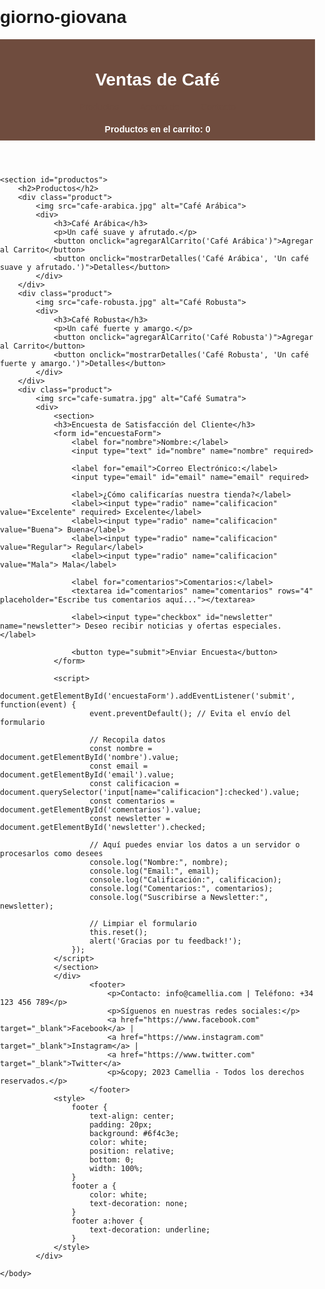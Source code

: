 ﻿# giorno-giovana
<!DOCTYPE html>
<html lang="es">
<head>
    <meta charset="UTF-8">
    <meta name="viewport" content="width=device-width, initial-scale=1.0">
    <title>Camellia - Ventas de Café</title>
    <link rel="stylesheet" href="proyacto final.css">
    <style>
        body {
            font-family: Arial, sans-serif;
            margin: 0;
            padding: 0;
        }
        header {
            background: #6f4c3e;
            color: white;
            padding: 10px 20px;
            text-align: center;
        }
        nav ul {
            list-style-type: none;
            padding: 0;
        }
        nav ul li {
            display: inline;
            margin: 0 15px;
        }
        nav ul li a {
            color: #6f4c3e;
            text-decoration: none;
        }
        section {
            padding: 20px;
            margin: 10px;
        }
        .product {
            border: 1px solid #ccc;
            padding: 10px;
            margin: 10px 0;
            display: flex;
            align-items: center;
        }
        .product img {
            width: 100px;
            height: auto;
            margin-right: 20px;
        }
        footer {
            text-align: center;
            padding: 10px;
            background: #6f4c3e;
            color: white;
        }
        #carrito {
            margin-top: 20px;
            font-weight: bold;
        }
        #modal {
            display: none;
            position: fixed;
            z-index: 1;
            left: 0;
            top: 0;
            width: 100%;
            height: 100%;
            overflow: auto;
            background-color: rgb(0,0,0);
            background-color: rgba(0,0,0,0.4);
            padding-top: 60px;
        }
        #modalContent {
            background-color: #fefefe;
            margin: 5% auto;
            padding: 20px;
            border: 1px solid #888;
            width: 80%;
        }
        .close {
            color: #aaa;
            float: right;
            font-size: 28px;
            font-weight: bold;
        }
        .close:hover,
        .close:focus {
            color: black;
            text-decoration: none;
            cursor: pointer;
        }
    </style>
</head>
<body>
    <header>
        <h1>Ventas de Café</h1>
        <nav>
            <ul>
                <li><a href="#productos">Productos</a></li>
                <li><a href="#acerca-de">Acerca de</a></li>
                <li><a href="#contacto">Contacto</a></li>
            </ul>
        </nav>
        <div id="carrito">Productos en el carrito: <span id="carritoCount">0</span></div>
    </header>

    <section id="productos">
        <h2>Productos</h2>
        <div class="product">
            <img src="cafe-arabica.jpg" alt="Café Arábica">
            <div>
                <h3>Café Arábica</h3>
                <p>Un café suave y afrutado.</p>
                <button onclick="agregarAlCarrito('Café Arábica')">Agregar al Carrito</button>
                <button onclick="mostrarDetalles('Café Arábica', 'Un café suave y afrutado.')">Detalles</button>
            </div>
        </div>
        <div class="product">
            <img src="cafe-robusta.jpg" alt="Café Robusta">
            <div>
                <h3>Café Robusta</h3>
                <p>Un café fuerte y amargo.</p>
                <button onclick="agregarAlCarrito('Café Robusta')">Agregar al Carrito</button>
                <button onclick="mostrarDetalles('Café Robusta', 'Un café fuerte y amargo.')">Detalles</button>
            </div>
        </div>
        <div class="product">
            <img src="cafe-sumatra.jpg" alt="Café Sumatra">
            <div>
                <section>
                <h3>Encuesta de Satisfacción del Cliente</h3>
                <form id="encuestaForm">
                    <label for="nombre">Nombre:</label>
                    <input type="text" id="nombre" name="nombre" required>
            
                    <label for="email">Correo Electrónico:</label>
                    <input type="email" id="email" name="email" required>
            
                    <label>¿Cómo calificarías nuestra tienda?</label>
                    <label><input type="radio" name="calificacion" value="Excelente" required> Excelente</label>
                    <label><input type="radio" name="calificacion" value="Buena"> Buena</label>
                    <label><input type="radio" name="calificacion" value="Regular"> Regular</label>
                    <label><input type="radio" name="calificacion" value="Mala"> Mala</label>
            
                    <label for="comentarios">Comentarios:</label>
                    <textarea id="comentarios" name="comentarios" rows="4" placeholder="Escribe tus comentarios aquí..."></textarea>
            
                    <label><input type="checkbox" id="newsletter" name="newsletter"> Deseo recibir noticias y ofertas especiales.</label>
            
                    <button type="submit">Enviar Encuesta</button>
                </form>
            
                <script>
                    document.getElementById('encuestaForm').addEventListener('submit', function(event) {
                        event.preventDefault(); // Evita el envío del formulario
            
                        // Recopila datos
                        const nombre = document.getElementById('nombre').value;
                        const email = document.getElementById('email').value;
                        const calificacion = document.querySelector('input[name="calificacion"]:checked').value;
                        const comentarios = document.getElementById('comentarios').value;
                        const newsletter = document.getElementById('newsletter').checked;
            
                        // Aquí puedes enviar los datos a un servidor o procesarlos como desees
                        console.log("Nombre:", nombre);
                        console.log("Email:", email);
                        console.log("Calificación:", calificacion);
                        console.log("Comentarios:", comentarios);
                        console.log("Suscribirse a Newsletter:", newsletter);
            
                        // Limpiar el formulario
                        this.reset();
                        alert('Gracias por tu feedback!');
                    });
                </script>  
                </section>
                </div>             
                        <footer>
                            <p>Contacto: info@camellia.com | Teléfono: +34 123 456 789</p>
                            <p>Síguenos en nuestras redes sociales:</p>
                            <a href="https://www.facebook.com" target="_blank">Facebook</a> |
                            <a href="https://www.instagram.com" target="_blank">Instagram</a> |
                            <a href="https://www.twitter.com" target="_blank">Twitter</a>
                            <p>&copy; 2023 Camellia - Todos los derechos reservados.</p>
                        </footer>
                <style>
                    footer {
                        text-align: center;
                        padding: 20px;
                        background: #6f4c3e;
                        color: white;
                        position: relative;
                        bottom: 0;
                        width: 100%;
                    }
                    footer a {
                        color: white;
                        text-decoration: none;
                    }
                    footer a:hover {
                        text-decoration: underline;
                    }
                </style>
            </div>
            
    </body>
</html>
